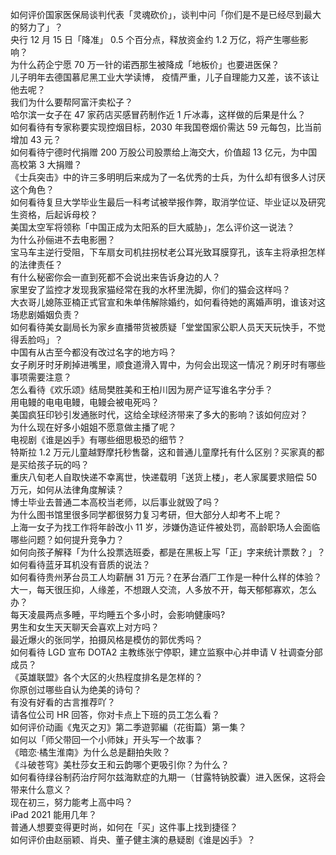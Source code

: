 如何评价国家医保局谈判代表「灵魂砍价」，谈判中问「你们是不是已经尽到最大的努力了」？  
央行 12 月 15 日「降准」 0.5 个百分点，释放资金约 1.2 万亿，将产生哪些影响？  
为什么药企宁愿 70 万一针的诺西那生被降成「地板价」也要进医保？  
儿子明年去德国慕尼黑工业大学读博， 疫情严重，儿子自理能力又差，该不该让他去呢？  
我们为什么要帮阿富汗卖松子？  
哈尔滨一女子在 47 家药店买感冒药制作近 1 斤冰毒，这样做的后果是什么？  
如何看待有专家称要实现控烟目标，2030 年我国卷烟价需达 59 元每包，比当前增加 43 元？  
如何看待宁德时代捐赠 200 万股公司股票给上海交大，价值超 13 亿元，为中国高校第 3 大捐赠？  
《士兵突击》中的许三多明明后来成为了一名优秀的士兵，为什么却有很多人讨厌这个角色？  
如何看待复旦大学毕业生最后一科考试被举报作弊，取消学位证、毕业证以及研究生资格，后起诉母校？  
美国太空军将领称「中国正成为太阳系的巨大威胁」，怎么评价这一说法？  
为什么孙俪进不去电影圈？  
宝马车主逆行受阻，下车扇女司机拄拐杖老公耳光致耳膜穿孔，该车主将承担怎样的法律责任？  
有什么秘密你会一直到死都不会说出来告诉身边的人？  
家里安了监控才发现我家猫经常在我的水杯里洗脚，你们的猫会这样吗？  
大衣哥儿媳陈亚楠正式官宣和朱单伟解除婚约，如何看待她的离婚声明，谁该对这场悲剧婚姻负责？  
如何看待美女副局长为家乡直播带货被质疑「堂堂国家公职人员天天玩快手，不觉得丢脸吗」？  
中国有从古至今都没有改过名字的地方吗？  
女子刷牙时牙刷掉进嘴里，顺食道滑入胃中，为何会出现这一情况？刷牙时有哪些事项需要注意？  
怎么看待《欢乐颂》结局樊胜美和王柏川因为房产证写谁名字分手？  
用电鳗的电电电鳗，电鳗会被电死吗？  
美国疯狂印钞引发通胀时代，这给全球经济带来了多大的影响？该如何应对？  
为什么现在好多小姐姐不愿意做主播了呢？  
电视剧《谁是凶手》有哪些细思极恐的细节？  
特斯拉 1.2 万元儿童越野摩托秒售罄，这和普通儿童摩托有什么区别？买家真的都是买给孩子玩的吗？  
重庆八旬老人自取快递不幸离世，快递载明「送货上楼」，老人家属要求赔偿 50 万元，如何从法律角度解读？  
博士毕业去普通二本高校当老师，以后事业就毁了吗？  
为什么图书馆里很多同学都很努力复习考研，但大部分人却考不上呢？  
上海一女子为找工作将年龄改小 11 岁，涉嫌伪造证件被处罚，高龄职场人会面临哪些问题？如何提升竞争力？  
如何向孩子解释「为什么投票选班委，都是在黑板上写「正」字来统计票数？」？  
如何看待蓝牙耳机没有音质的说法？  
如何看待贵州茅台员工人均薪酬 31 万元？在茅台酒厂工作是一种什么样的体验？  
大一，每天很压抑，人缘差，不想跟人交流，人多放不开，每天郁郁寡欢，怎么办？  
每天凌晨两点多睡，平均睡五个多小时，会影响健康吗?  
男生和女生天天聊天会喜欢上对方吗？  
最近爆火的张同学，拍摄风格是模仿的郭优秀吗？  
如何看待 LGD 宣布 DOTA2 主教练张宁停职，建立监察中心并申请 V 社调查分部成员？  
《英雄联盟》各个大区的火热程度排名是怎样的？  
你原创过哪些自认为绝美的诗句？  
有没有好看的古言推荐吖？  
请各位公司 HR 回答，你对卡点上下班的员工怎么看？  
如何评价动画《鬼灭之刃》第二季遊郭編（花街篇）第一集？  
如何以「师父带回一个小师妹」开头写一个故事？  
《暗恋·橘生淮南》为什么总是翻拍失败？  
《斗破苍穹》美杜莎女王和云韵哪个更吸引你？为什么？  
如何看待绿谷制药治疗阿尔兹海默症的九期一（甘露特钠胶囊）进入医保，这将会带来什么意义？  
现在初三，努力能考上高中吗？  
iPad 2021 能用几年？  
普通人想要变得更时尚，如何在「买」这件事上找到捷径？  
如何评价由赵丽颖、肖央、董子健主演的悬疑剧《谁是凶手》？  
